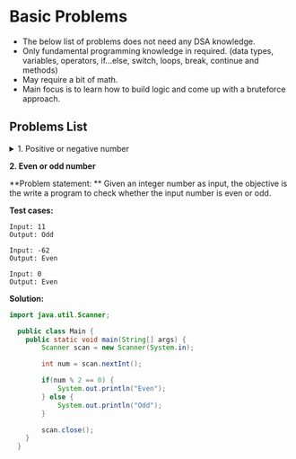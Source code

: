 # Basic Problems

- The below list of problems does not need any DSA knowledge.
- Only fundamental programming knowledge in required. (data types, variables, operators, if...else, switch, loops, break, continue and methods)
- May require a bit of math.
- Main focus is to learn how to build logic and come up with a bruteforce approach.

## Problems List

[comment]: <> (Problem 1: Positive or negative numbers)

<details>
  
  <summary>1. Positive or negative number</summary>
  
  **Problem statement:** Given an integer number as input, the objective is to write a program to check if the given number is positive or negative or zero.
  
  **Test cases**
  ```
  Input: 12
  Output: Positive

Input: -76
Output: Negative

    Input: 0
    Output: Zero
    ````

**Solution**

```java
	import java.util.Scanner;

	public class Main {

		public static void main(String[] args) {
			Scanner scan = new Scanner(System.in);

			int num = scan.nextInt();

			if(num > 0) {
				System.out.println("Positive");
			} else if(num < 0) {
				System.out.println("Negative");
			} else {
				System.out.println("Zero");
			}

			scan.close();
		}
	}
```

</details>

[comment]: <> (Problem 2: Even or odd number)
**2. Even or odd number**

**Problem statement: ** Given an integer number as input, the objective is the write a program to check whether the input number is even or odd.

**Test cases:**

```
Input: 11
Output: Odd

Input: -62
Output: Even

Input: 0
Output: Even
```

**Solution:**

```java
import java.util.Scanner;

  public class Main {
  	public static void main(String[] args) {
  		Scanner scan = new Scanner(System.in);

  		int num = scan.nextInt();

  		if(num % 2 == 0) {
  			System.out.println("Even");
  		} else {
  			System.out.println("Odd");
  		}

  		scan.close();
  	}
  }
```
